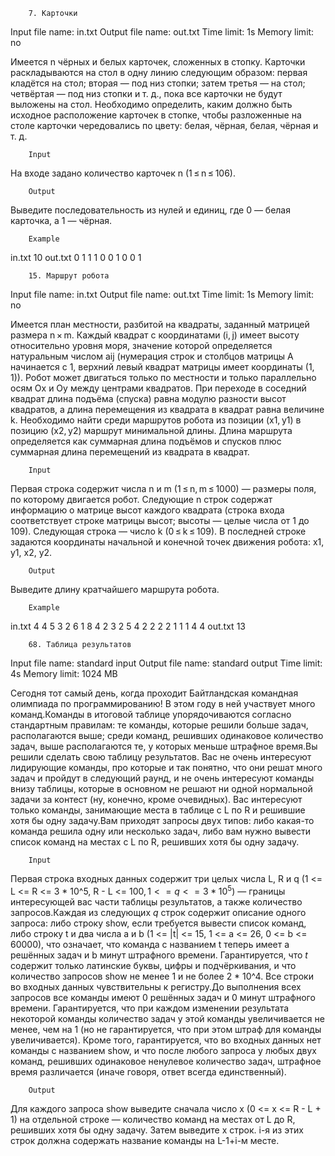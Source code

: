 		7. Карточки

Input file name: in.txt
Output file name: out.txt
Time limit: 1s
Memory limit: no

Имеется n чёрных и белых карточек, сложенных в стопку. Карточки раскладываются на стол в одну линию следующим образом: первая кладётся на стол; вторая — под низ стопки; затем третья — на стол; четвёртая — под низ стопки и т. д., пока все карточки не будут выложены на стол.
Необходимо определить, каким должно быть исходное расположение карточек в стопке, чтобы разложенные на столе карточки чередовались по цвету: белая, чёрная, белая, чёрная и т. д.

		Input
На входе задано количество карточек n (1 ≤ n ≤ 106).

		Output
Выведите последовательность из нулей и единиц, где 0 — белая карточка, а 1 — чёрная.

		Example
in.txt
10
out.txt
0 1 1 1 0 0 1 0 0 1


		15. Маршрут робота

Input file name: in.txt
Output file name: out.txt
Time limit: 1s
Memory limit: no

Имеется план местности, разбитой на квадраты, заданный матрицей размера n × m. Каждый квадрат c координатами (i, j) имеет высоту относительно уровня моря, значение которой определяется натуральным числом aij (нумерация строк и столбцов матрицы A начинается с 1, верхний левый квадрат матрицы имеет координаты (1, 1)). Робот может двигаться только по местности и только параллельно осям Ox и Oy между центрами квадратов. При переходе в соседний квадрат длина подъёма (спуска) равна модулю разности высот квадратов, а длина перемещения из квадрата в квадрат равна величине k.
Необходимо найти среди маршрутов робота из позиции (x1, y1) в позицию (x2, y2) маршрут минимальной длины. Длина маршрута определяется как суммарная длина подъёмов и спусков плюс суммарная длина перемещений из квадрата в квадрат.

		Input
Первая строка содержит числа n и m (1 ≤ n, m ≤ 1000) — размеры поля, по которому двигается робот.
Следующие n строк содержат информацию о матрице высот каждого квадрата (строка входа соответствует строке матрицы высот; высоты — целые числа от 1 до 109).
Следующая строка — число k (0 ≤ k ≤ 109).
В последней строке задаются координаты начальной и конечной точек движения робота: x1, y1, x2, y2.

		Output
Выведите длину кратчайшего маршрута робота.

		Example
in.txt 
4 4
5 3 2 6
1 8 4 2
3 2 5 4
2 2 2 2
1
1 1 4 4
out.txt
13

		68. Таблица результатов

Input file name: standard input
Output file name: standard output
Time limit: 4s
Memory limit: 1024 MB

Сегодня тот самый день, когда проходит Байтландская командная олимпиада по программированию! В этом году в ней участвует много команд.Команды в итоговой таблице упорядочиваются согласно стандартным правилам: те команды, которые решили больше задач, располагаются выше; среди команд, решивших одинаковое количество задач, выше располагаются те, у которых меньше штрафное время.Вы решили сделать свою таблицу результатов. Вас не очень интересуют лидирующие команды, про которые и так понятно, что они решат много задач и пройдут в следующий раунд, и не очень интересуют команды внизу таблицы, которые в основном не решают ни одной нормальной задачи за контест (ну, конечно, кроме очевидных). Вас интересуют только команды, занимающие места в таблице с L по R и решившие хотя бы одну задачу.Вам приходят запросы двух типов: либо какая-то команда решила одну или несколько задач, либо вам нужно вывести список команд на местах с L по R, решивших хотя бы одну задачу.

		Input
Первая строка входных данных содержит три целых числа L, R и q (1 <= L <= R <= 3 * 10^5, R - L <= 100$, 1 <= q <= 3 * 10^5$) — границы интересующей вас части таблицы результатов, а также количество запросов.Каждая из следующих $q$ строк содержит описание одного запроса: либо строку show, если требуется вывести список команд, либо строку t и два числа a и b (1 <= |t| <= 15, 1 <= a <= 26, 0 <= b <= 60000), что означает, что команда с названием t теперь имеет a решённых задач и b минут штрафного времени. Гарантируется, что $t$ содержит только латинские буквы, цифры и подчёркивания, и что количество запросов show не менее 1 и не более 2 * 10^4. Все строки во входных данных чувствительны к регистру.До выполнения всех запросов все команды имеют 0 решённых задач и 0 минут штрафного времени. Гарантируется, что при каждом изменении результата некоторой команды количество задач у этой команды увеличивается не менее, чем на 1 (но не гарантируется, что при этом штраф для команды увеличивается). Кроме того, гарантируется, что во входных данных нет команды с названием show, и что после любого запроса у любых двух команд, решивших одинаковое ненулевое количество задач, штрафное время различается (иначе говоря, ответ всегда единственный).

		Output
Для каждого запроса show выведите сначала число x (0 <= x <= R - L + 1) на отдельной строке — количество команд на местах от L до R, решивших хотя бы одну задачу. Затем выведите x строк. i-я из этих строк должна содержать название команды на L-1+i-м месте.
